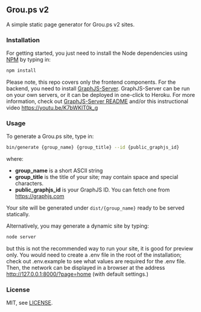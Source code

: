 ## Grou.ps v2

A simple static page generator for Grou.ps v2 sites. 



### Installation

For getting started, you just need to install the Node dependencies using [NPM](https://www.npmjs.com/get-npm) by typing in:

```sh
npm install
```

Please note, this repo covers only the frontend components. For the backend, you need to install [GraphJS-Server](https://github.com/phonetworks/graphjs-server). GraphJS-Server can be run on your own servers, or it can be deployed in one-click to Heroku. For more information, check out [GraphJS-Server README](https://github.com/phonetworks/graphjs-server/blob/master/README.md) and/or this instructional video https://youtu.be/K7bWKlT0k_g


### Usage

To generate a Grou.ps site, type in:

```sh
bin/generate {group_name} {group_title} --id {public_graphjs_id}
```

where:
* **group_name** is a short ASCII string
* **group_title** is the title of your site; may contain space and special characters.
* **public_graphjs_id** is your GraphJS ID. You can fetch one from https://graphjs.com

Your site will be generated under `dist/{group_name}` ready to be served statically.

Alternatively, you may generate a dynamic site by typing:

```sh
node server
```

but this is not the recommended way to run your site, it is good for preview only. You would need to create a .env file in the root of the installation; check out .env.example to see what values are required for the .env file. Then, the network can be displayed in a browser at the address http://127.0.0.1:8000/?page=home (with default settings.)

### License

MIT, see [LICENSE](https://github.com/phonetworks/pho-microkernel/blob/master/LICENSE).

